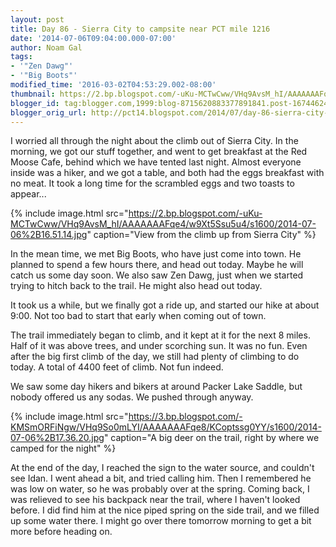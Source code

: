 ```yaml
---
layout: post
title: Day 86 - Sierra City to campsite near PCT mile 1216
date: '2014-07-06T09:04:00.000-07:00'
author: Noam Gal
tags:
- '"Zen Dawg"'
- '"Big Boots"'
modified_time: '2016-03-02T04:53:29.002-08:00'
thumbnail: https://2.bp.blogspot.com/-uKu-MCTwCww/VHq9AvsM_hI/AAAAAAAFqe4/w9Xt5Ssu5u4/s72-c/2014-07-06%2B16.51.14.jpg
blogger_id: tag:blogger.com,1999:blog-8715620883377891841.post-1674462435634668432
blogger_orig_url: http://pct14.blogspot.com/2014/07/day-86-sierra-city-to-campsite-near-pct.html
---
```


I worried all through the night about the climb out of Sierra City. In the morning, we got our stuff together, and went to get breakfast at the Red Moose Cafe, behind which we have tented last night. Almost everyone inside was a hiker, and we got a table, and both had the eggs breakfast with no meat. It took a long time for the scrambled eggs and two toasts to appear...

{% include image.html src="https://2.bp.blogspot.com/-uKu-MCTwCww/VHq9AvsM_hI/AAAAAAAFqe4/w9Xt5Ssu5u4/s1600/2014-07-06%2B16.51.14.jpg" caption="View from the climb up from Sierra City" %}

In the mean time, we met Big Boots, who have just come into town. He planned to spend a few hours there, and head out today. Maybe he will catch us some day soon. We also saw Zen Dawg, just when we started trying to hitch back to the trail. He might also head out today.

It took us a while, but we finally got a ride up, and started our hike at about 9:00. Not too bad to start that early when coming out of town.

The trail immediately began to climb, and it kept at it for the next 8 miles. Half of it was above trees, and under scorching sun. It was no fun. Even after the big first climb of the day, we still had plenty of climbing to do today. A total of 4400 feet of climb. Not fun indeed.

We saw some day hikers and bikers at around Packer Lake Saddle, but nobody offered us any sodas. We pushed through anyway.

{% include image.html src="https://3.bp.blogspot.com/-KMSmORFiNgw/VHq9So0mLYI/AAAAAAAFqe8/KCoptssg0YY/s1600/2014-07-06%2B17.36.20.jpg" caption="A big deer on the trail, right by where we camped for the night" %}

At the end of the day, I reached the sign to the water source, and couldn't see Idan. I went ahead a bit, and tried calling him. Then I remembered he was low on water, so he was probably over at the spring. Coming back, I was relieved to see his backpack near the trail, where I haven't looked before. I did find him at the nice piped spring on the side trail, and we filled up some water there. I might go over there tomorrow morning to get a bit more before heading on.
